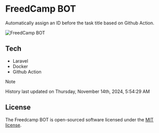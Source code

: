 # FreedCamp BOT

Automatically assign an ID before the task title based on Github Action.

![FreedCamp BOT](https://repository-images.githubusercontent.com/737932867/7d34798b-2680-471c-b089-a78a718d3d6a)

## Tech

- Laravel
- Docker
- Github Action

> [!NOTE]  
> History last updated on Thursday, November 14th, 2024, 5:54:29 AM

## License

The Freedcamp BOT is open-sourced software licensed under the [MIT license](https://opensource.org/licenses/MIT).
